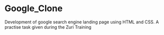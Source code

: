 # Google_Clone
Development of google search engine landing page using HTML and CSS. 
A practise task given during the Zuri Training
